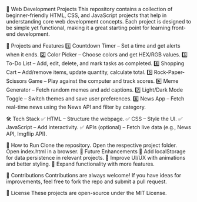 🚀 Web Development Projects
This repository contains a collection of beginner-friendly HTML, CSS, and JavaScript projects that help in understanding core web development concepts. Each project is designed to be simple yet functional, making it a great starting point for learning front-end development.

📌 Projects and Features
1️⃣ Countdown Timer – Set a time and get alerts when it ends.
2️⃣ Color Picker – Choose colors and get HEX/RGB values.
3️⃣ To-Do List – Add, edit, delete, and mark tasks as completed.
4️⃣ Shopping Cart – Add/remove items, update quantity, calculate total.
5️⃣ Rock-Paper-Scissors Game – Play against the computer and track scores.
6️⃣ Meme Generator – Fetch random memes and add captions.
7️⃣ Light/Dark Mode Toggle – Switch themes and save user preferences.
8️⃣ News App – Fetch real-time news using the News API and filter by category.

🛠 Tech Stack
✅ HTML – Structure the webpage.
✅ CSS – Style the UI.
✅ JavaScript – Add interactivity.
✅ APIs (optional) – Fetch live data (e.g., News API, Imgflip API).

🎯 How to Run
Clone the repository.
Open the respective project folder.
Open index.html in a browser.
📌 Future Enhancements
🔹 Add localStorage for data persistence in relevant projects.
🔹 Improve UI/UX with animations and better styling.
🔹 Expand functionality with more features.

🤝 Contributions
Contributions are always welcome! If you have ideas for improvements, feel free to fork the repo and submit a pull request.

📜 License
These projects are open-source under the MIT License.
